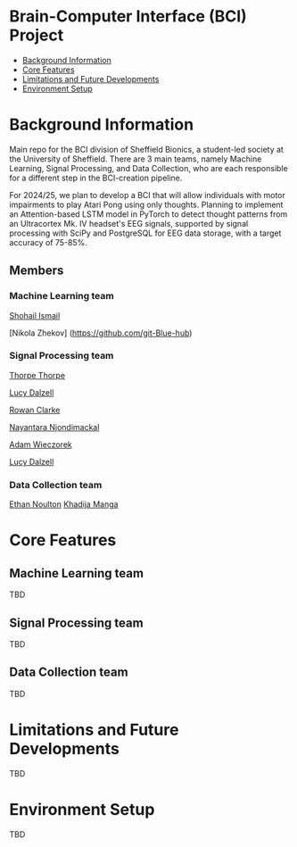# Brain-Computer Interface (BCI) Project

   * [Background Information](#background-information)
   * [Core Features](#core-features)
   * [Limitations and Future Developments](#limitations-and-future-developments)
   * [Environment Setup](#environment-setup)

# Background Information

Main repo for the BCI division of Sheffield Bionics, a student-led society at the University of Sheffield. There are 3 main teams, namely Machine Learning, Signal Processing, and Data Collection, who are each responsible for a different step in the BCI-creation pipeline.

For 2024/25, we plan to develop a BCI that will allow individuals with motor impairments to play Atari Pong using only thoughts. Planning to implement an Attention-based LSTM model in PyTorch to detect thought patterns from an Ultracortex Mk. IV headset's EEG signals, supported by signal processing with SciPy and PostgreSQL for EEG data storage, with a target accuracy of 75-85%.

## Members
### Machine Learning team
[Shohail Ismail](https://github.com/shohail-ismail)

[Nikola Zhekov] 
(https://github.com/git-Blue-hub) 

### Signal Processing team
[Thorpe Thorpe](https://github.com/ImJustChaotic)

[Lucy Dalzell](https://github.com/luna-dzx)

[Rowan Clarke](https://github.com/RowanC-02)

[Nayantara Njondimackal](https://github.com/lnlnlnl)

[Adam Wieczorek](https://github.com/skewbmaster)

[Lucy Dalzell](https://github.com/luna-dzx)



### Data Collection team
[Ethan Noulton](https://github.com/ENoulton)
[Khadija Manga](https://github.com/khadija-am)

# Core Features
## Machine Learning team

TBD

## Signal Processing team

TBD

## Data Collection team

TBD

# Limitations and Future Developments

TBD

# Environment Setup

TBD
